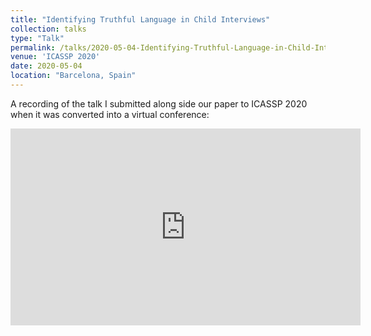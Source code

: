 ```yaml
---
title: "Identifying Truthful Language in Child Interviews"
collection: talks
type: "Talk"
permalink: /talks/2020-05-04-Identifying-Truthful-Language-in-Child-Interviews
venue: 'ICASSP 2020'
date: 2020-05-04
location: "Barcelona, Spain"
---
```


A recording of the talk I submitted along side our paper to ICASSP 2020 when it was converted into a virtual conference:

<iframe width="560" height="315" src="https://www.youtube.com/embed/7oy6yh_4d5s" frameborder="0" allow="accelerometer; autoplay; clipboard-write; encrypted-media; gyroscope; picture-in-picture" allowfullscreen></iframe>